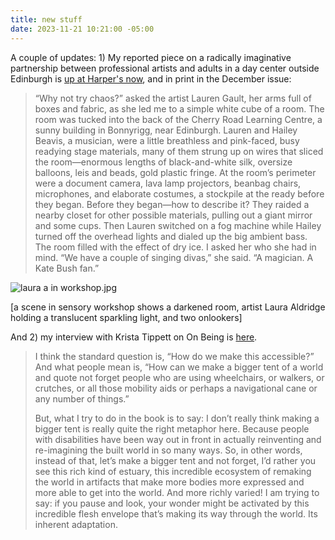 ```yaml
---
title: new stuff
date: 2023-11-21 10:21:00 -05:00
---
```


A couple of updates: 1) My reported piece on a radically imaginative partnership between professional artists and adults in a day center outside Edinburgh is [up at Harper's now](https://harpers.org/archive/2023/12/bonnyrigg-scotland-sensory-workshop/), and in print in the December issue:

> “Why not try chaos?” asked the artist Lauren Gault, her arms full of boxes and fabric, as she led me to a simple white cube of a room. The room was tucked into the back of the Cherry Road Learning Centre, a sunny building in Bonnyrigg, near Edinburgh. Lauren and Hailey Beavis, a musician, were a little breathless and pink-faced, busy readying stage materials, many of them strung up on wires that sliced the room—enormous lengths of black-and-white silk, oversize balloons, leis and beads, gold plastic fringe. At the room’s perimeter were a document camera, lava lamp projectors, beanbag chairs, microphones, and elaborate costumes, a stockpile at the ready before they began. Before they began—how to describe it? They raided a nearby closet for other possible materials, pulling out a giant mirror and some cups. Then Lauren switched on a fog machine while Hailey turned off the overhead lights and dialed up the big ambient bass. The room filled with the effect of dry ice. I asked her who she had in mind. “We have a couple of singing divas,” she said. “A magician. A Kate Bush fan.”

![laura a in workshop.jpg](/uploads/laura%20a%20in%20workshop.jpg)

[a scene in sensory workshop shows a darkened room, artist Laura Aldridge holding a translucent sparkling light, and two onlookers]

And 2) my interview with Krista Tippett on On Being is [here](https://onbeing.org/programs/sara-hendren-our-bodies-aliveness-and-the-built-world/).

>I think the standard question is, “How do we make this accessible?” And what people mean is, “How can we make a bigger tent of a world and quote not forget people who are using wheelchairs, or walkers, or crutches, or all those mobility aids or perhaps a navigational cane or any number of things.”
>
>But, what I try to do in the book is to say: I don’t really think making a bigger tent is really quite the right metaphor here. Because people with disabilities have been way out in front in actually reinventing and re-imagining the built world in so many ways. So, in other words, instead of that, let’s make a bigger tent and not forget, I’d rather you see this rich kind of estuary, this incredible ecosystem of remaking the world in artifacts that make more bodies more expressed and more able to get into the world. And more richly varied! I am trying to say: if you pause and look, your wonder might be activated by this incredible flesh envelope that’s making its way through the world. Its inherent adaptation.